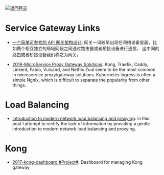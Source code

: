 [![返回目录](https://user-images.githubusercontent.com/5803001/38079637-ff0abcf0-3371-11e8-9b76-ad651620afc7.jpg)](https://github.com/wxyyxc1992/Awesome-Links)

# Service Gateway Links

- [一个简单可参考的 API 网关架构设计](https://parg.co/UB8): 网关一词较早出现在网络设备里面，比如两个相互独立的局域网段之间通过路由器或者桥接设备进行通信， 这中间的路由或者桥接设备我们称之为网关。

- [2018-MicroService Proxy Gateway Solutions](https://gist.github.com/StevenACoffman/acf1133da6c5ff5226c0f6eb8fbd8132): Kong, Traefik, Caddy, Linkerd, Fabio, Vulcand, and Netflix Zuul seem to be the most common in microservice proxy/gateway solutions. Kubernetes Ingress is often a simple Ngnix, which is difficult to separate the popularity from other things.

# Load Balancing

- [Introduction to modern network load balancing and proxying](http://t.cn/RQAfr5x): In this post I attempt to rectify the lack of information by providing a gentle introduction to modern network load balancing and proxying.

# Kong

- [2017-kong-dashboard #Project#](https://github.com/PGBI/kong-dashboard): Dashboard for managing Kong gateway
